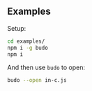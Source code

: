 ## Examples

Setup:

```bash
cd examples/
npm i -g budo
npm i
```

And then use `budo` to open:

```bash
budo --open in-c.js
```
